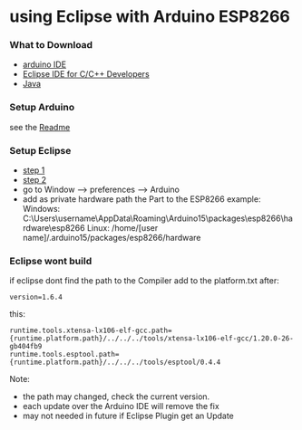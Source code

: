 using Eclipse with Arduino ESP8266
===========================================

### What to Download ###
- [arduino IDE](https://www.arduino.cc/en/Main/Software)
- [Eclipse IDE for C/C++ Developers](http://www.eclipse.org/downloads/packages/eclipse-ide-cc-developers/marsr)
- [Java](http://www.java.com/)

### Setup Arduino ###
 see the [Readme](https://github.com/esp8266/Arduino#installing-with-boards-manager)
 
### Setup Eclipse ###
- [step 1](http://www.baeyens.it/eclipse/how_to.shtml#/c)
- [step 2](http://www.baeyens.it/eclipse/how_to.shtml#/e)
- go to Window --> preferences --> Arduino
- add as private hardware path the Part to the ESP8266 
	example:
	Windows: C:\Users\username\AppData\Roaming\Arduino15\packages\esp8266\hardware\esp8266
	Linux: /home/[user name]/.arduino15/packages/esp8266/hardware

### Eclipse wont build ###
if eclipse dont find the path to the Compiler add to the platform.txt 
after:
```
version=1.6.4
```
this:
```
runtime.tools.xtensa-lx106-elf-gcc.path={runtime.platform.path}/../../../tools/xtensa-lx106-elf-gcc/1.20.0-26-gb404fb9
runtime.tools.esptool.path={runtime.platform.path}/../../../tools/esptool/0.4.4
```
Note: 
 - the path may changed, check the current version.
 - each update over the Arduino IDE will remove the fix
 - may not needed in future if Eclipse Plugin get an Update

 